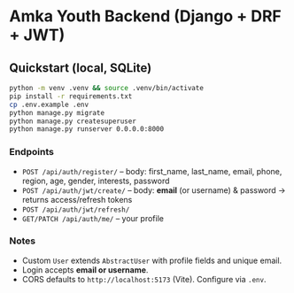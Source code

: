 # Amka Youth Backend (Django + DRF + JWT)

## Quickstart (local, SQLite)
```bash
python -m venv .venv && source .venv/bin/activate
pip install -r requirements.txt
cp .env.example .env
python manage.py migrate
python manage.py createsuperuser
python manage.py runserver 0.0.0.0:8000
```

### Endpoints
- `POST /api/auth/register/` – body: first_name, last_name, email, phone, region, age, gender, interests, password
- `POST /api/auth/jwt/create/` – body: **email** (or username) & password → returns access/refresh tokens
- `POST /api/auth/jwt/refresh/`
- `GET/PATCH /api/auth/me/` – your profile

### Notes
- Custom `User` extends `AbstractUser` with profile fields and unique email.
- Login accepts **email or username**.
- CORS defaults to `http://localhost:5173` (Vite). Configure via `.env`.
